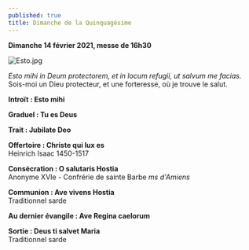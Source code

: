 ```yaml
---
published: true
title: Dimanche de la Quinquagésime
---
```

**Dimanche 14 février 2021, messe de 16h30**  

![Esto.jpg]({{site.baseurl}}/images/Esto.jpg)

*Esto mihi in Deum protectorem, et in locum refugii, ut salvum me facias.*  
Sois-moi un Dieu protecteur, et une forteresse, où je trouve le salut.

**Introït : Esto mihi** 

**Graduel : Tu es Deus**

**Trait : Jubilate Deo**  

**Offertoire : Christe qui lux es**  
Heinrich Isaac 1450-1517

**Consécration : O salutaris Hostia**  
Anonyme XVIe - Confrérie de sainte Barbe *ms d'Amiens*

**Communion : Ave vivens Hostia**  
Traditionnel sarde

**Au dernier évangile : Ave Regina caelorum**

**Sortie : Deus ti salvet Maria**  
Traditionnel sarde

